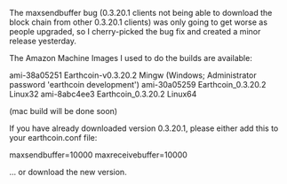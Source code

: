 The maxsendbuffer bug (0.3.20.1 clients not being able to download the block chain from other 0.3.20.1 clients) was only going to get
worse as people upgraded, so I cherry-picked the bug fix and created a minor release yesterday.

The Amazon Machine Images I used to do the builds are available:

  ami-38a05251   Earthcoin-v0.3.20.2 Mingw    (Windows; Administrator password 'earthcoin development')
  ami-30a05259   Earthcoin_0.3.20.2 Linux32
  ami-8abc4ee3   Earthcoin_0.3.20.2 Linux64

(mac build will be done soon)

If you have already downloaded version 0.3.20.1, please either add this to your earthcoin.conf file:

  maxsendbuffer=10000
  maxreceivebuffer=10000

... or download the new version.
